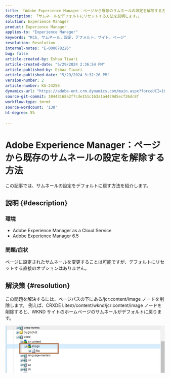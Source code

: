 ```yaml
---
title: 「Adobe Experience Manager：ページから既存のサムネールの設定を解除する方法」
description: 「サムネールをデフォルトにリセットする方法を説明します。」
solution: Experience Manager
product: Experience Manager
applies-to: "Experience Manager"
keywords: "KCS, サムネール，設定，デフォルト，サイト，ページ"
resolution: Resolution
internal-notes: "E-000678226"
bug: false
article-created-by: Eshaa Tiwari
article-created-date: "5/29/2024 2:36:54 PM"
article-published-by: Eshaa Tiwari
article-published-date: "5/29/2024 3:32:26 PM"
version-number: 2
article-number: KA-24256
dynamics-url: "https://adobe-ent.crm.dynamics.com/main.aspx?forceUCI=1&pagetype=entityrecord&etn=knowledgearticle&id=27b8bddf-c81d-ef11-840b-6045bd026dc7"
source-git-commit: 38443168a2f7cde151c1b3a1a4429d5ecf26dc8f
workflow-type: tm+mt
source-wordcount: '138'
ht-degree: 5%

---
```


# Adobe Experience Manager：ページから既存のサムネールの設定を解除する方法


この記事では、サムネールの設定をデフォルトに戻す方法を紹介します。

## 説明 {#description}


### <b>環境</b>

- Adobe Experience Manager as a Cloud Service
- Adobe Experience Manager 6.5


### 問題/症状

ページに設定されたサムネールを変更することは可能ですが、デフォルトにリセットする直接のオプションはありません。


## 解決策 {#resolution}


この問題を解決するには、ページパスの下にある/jcr:content/image ノードを削除します。 例えば、CRXDE Liteの/content/wknd/jcr:content/image ノードを削除すると、WKND サイトのホームページのサムネールがデフォルトに戻ります。

![](assets/7ba6cb6c-0e14-ef11-9f89-6045bd06eea5.png)
